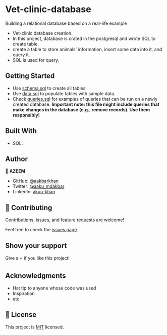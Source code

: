 # Vet-clinic-database
Building a relational database based on a real-life example

- Vet-clinic database creation.
- In this project, database is crated in the postgresql and wrote SQL to create table.
- create a table to store animals' information, insert some data into it, and query it.
- SQL is used for query.


## Getting Started

- Use [schema.sql](./schema.sql) to create all tables.
- Use [data.sql](./data.sql) to populate tables with sample data.
- Check [queries.sql](./queries.sql) for examples of queries that can be run on a newly created database. **Important note: this file might include queries that make changes in the database (e.g., remove records). Use them responsibly!**

## Built With
- SQL.

## Author

👤 **AZEEM**

- GitHub: [@aakbarkhan](https://github.com/zemola)
- Twitter: [@aaku_mdakbar](https://twitter.com/zemolat)
- LinkedIn: [akuu-khan](https://www.linkedin.com/in/azeemolatunji/)


## 🤝 Contributing

Contributions, issues, and feature requests are welcome!

Feel free to check the [issues page](../../issues/).

## Show your support

Give a ⭐️ if you like this project!

## Acknowledgments

- Hat tip to anyone whose code was used
- Inspiration
- etc

## 📝 License

This project is [MIT](./MIT.md) licensed.
